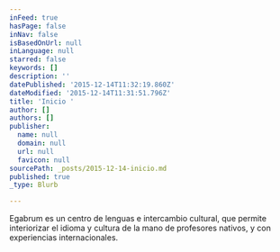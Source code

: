 ```yaml
---
inFeed: true
hasPage: false
inNav: false
isBasedOnUrl: null
inLanguage: null
starred: false
keywords: []
description: ''
datePublished: '2015-12-14T11:32:19.860Z'
dateModified: '2015-12-14T11:31:51.796Z'
title: 'Inicio '
author: []
authors: []
publisher:
  name: null
  domain: null
  url: null
  favicon: null
sourcePath: _posts/2015-12-14-inicio.md
published: true
_type: Blurb

---
```

Egabrum es un centro de lenguas e intercambio cultural, que permite interiorizar el 
idioma y cultura de la mano de profesores nativos, y con experiencias internacionales.